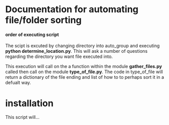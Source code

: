 # Documentation for automating file/folder sorting

#### order of executing script

The scipt is excuted by changing directory into auto_group and executing **python determine_location.py**.
This will ask a number of questions regarding the directory you want file executed into. 


This execution will call on the a function within the module **gather_files.py** called  then call on the module **type_of_file.py**.
The code in type_of_file will return a dictionary of the file ending and list of how to to perhaps sort it in a defualt way. 


# installation


This script will...
